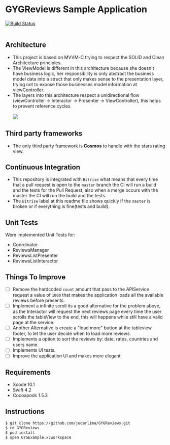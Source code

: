 # GYGReviews Sample Application
[![Build Status](https://app.bitrise.io/app/997036c43511796c/status.svg?token=uhsqCBE0-srgISpb5Ncrpg)](https://app.bitrise.io/app/997036c43511796c)
<br><br>

## Architecture
- This project is based on MVVM-C trying to respect the SOLID and Clean Architecture principles.
- The ViewModel is different in this architecture because she doesn't have business logic, her responsibility is only abstract the business model data into a struct that only makes sense to the presentation layer, trying not to expose those businesses model information at viewController.
- The layers into this architecture respect a unidirectional flow (viewController -> Interactor -> Presenter -> ViewController), this helps to prevent reference cycles.
<br><br>
![](https://i.imgur.com/k3a08L6.png)

## Third party frameworks
 - The only third party framework is <b>Cosmos</b> to handle with the stars rating view.

## Continuous Integration
- This repository is integrated with `Bitrise` what means that every time that a pull request is open to the `master` branch the CI will run a build and the tests for the Pull Request, also when a merge occurs with the master the CI will run the build and the tests.
- The `Bitrise` label at this readme file shows quickly if the `master` is broken or if everything is fine(tests and build).

## Unit Tests
Were implemented Unit Tests for:
- Coordinator
- ReviewsManager
- ReviewsListPresenter
- ReviewsListInteractor

## Things To Improve
- [ ] Remove the hardcoded `count` amount that pass to the APIService request a value of `1000` that makes the application loads all the available reviews before presents.
- [ ] Implement a infinite scroll its a good alternative for the problem above, as the Interactor will request the next reviews page every time the user scrolls the tableView to the end, this will happens while still have a valid page at the service.
- [ ] Another Alternative is create a "load more" button at the tableview footer, to let the user decide when to load more reviews.
- [ ] Implements a option to sort the reviews by: date, rates, countries and users name.
- [ ] Implements UI tests.
- [ ] Improve the application UI and makes more elegant.
 
## Requirements
- Xcode 10.1
- Swift 4.2
- Cocoapods 1.5.3

## Instructions
```bash
$ git clone https://github.com/judarlima/GYGReviews.git
$ cd GYGReviews
$ pod install
$ open GYGExample.xcworkspace
```
